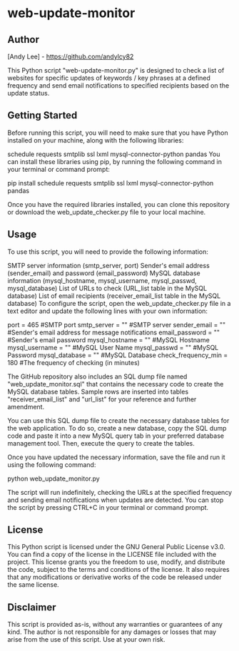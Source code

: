# web-update-monitor

## Author
[Andy Lee] - https://github.com/andylcy82

This Python script "web-update-monitor.py" is designed to check a list of websites for specific updates of keywords / key phrases at a defined frequency and send email notifications to specified recipients based on the update status.

## Getting Started
Before running this script, you will need to make sure that you have Python installed on your machine, along with the following libraries:

schedule
requests
smtplib
ssl
lxml
mysql-connector-python
pandas
You can install these libraries using pip, by running the following command in your terminal or command prompt:

pip install schedule requests smtplib ssl lxml mysql-connector-python pandas

Once you have the required libraries installed, you can clone this repository or download the web_update_checker.py file to your local machine.

## Usage
To use this script, you will need to provide the following information:

SMTP server information (smtp_server, port)
Sender's email address (sender_email) and password (email_password)
MySQL database information (mysql_hostname, mysql_username, mysql_passwd, mysql_database)
List of URLs to check (URL_list table in the MySQL database)
List of email recipients (receiver_email_list table in the MySQL database)
To configure the script, open the web_update_checker.py file in a text editor and update the following lines with your own information:

port = 465  #SMTP port
smtp_server = ""  #SMTP server
sender_email = "" #Sender's email address for message notifications
email_password = "" #Sender's email password
mysql_hostname = "" #MySQL Hostname
mysql_username = "" #MySQL User Name
mysql_passwd = "" #MySQL Password
mysql_database = "" #MySQL Database
check_frequency_min = 180 #The frequency of checking (in minutes)

The GitHub repository also includes an SQL dump file named "web_update_monitor.sql" that contains the necessary code to create the MySQL database tables. Sample rows are inserted into tables "receiver_email_list" and "url_list" for your reference and further amendment.

You can use this SQL dump file to create the necessary database tables for the web application. To do so, create a new database, copy the SQL dump code and paste it into a new MySQL query tab in your preferred database management tool. Then, execute the query to create the tables.

Once you have updated the necessary information, save the file and run it using the following command:

python web_update_monitor.py

The script will run indefinitely, checking the URLs at the specified frequency and sending email notifications when updates are detected. You can stop the script by pressing CTRL+C in your terminal or command prompt.

## License
This Python script is licensed under the GNU General Public License v3.0. You can find a copy of the license in the LICENSE file included with the project. This license grants you the freedom to use, modify, and distribute the code, subject to the terms and conditions of the license. It also requires that any modifications or derivative works of the code be released under the same license.

## Disclaimer
This script is provided as-is, without any warranties or guarantees of any kind. The author is not responsible for any damages or losses that may arise from the use of this script. Use at your own risk.

